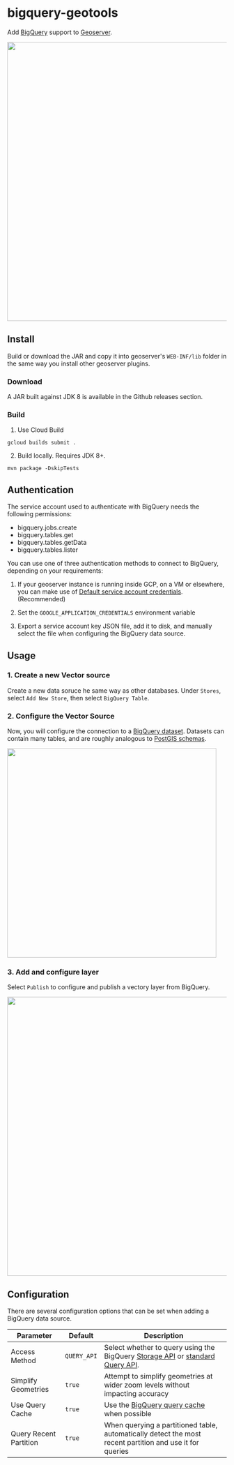 # bigquery-geotools

Add [BigQuery](https://cloud.google.com/bigquery) support to [Geoserver](https://geoserver.org/).

<img src="https://storage.googleapis.com/bigquery-geotools-public/new_bq_datasource.png" width=640>

## Install

Build or download the JAR and copy it into geoserver's `WEB-INF/lib` folder in the same way you install other geoserver plugins.

### Download

A JAR built against JDK 8 is available in the Github releases section.

### Build

1. Use Cloud Build
```
gcloud builds submit .
```

2. Build locally. Requires JDK 8+.

```
mvn package -DskipTests
```

## Authentication

The service account used to authenticate with BigQuery needs the following permissions:

- bigquery.jobs.create
- bigquery.tables.get
- bigquery.tables.getData
- bigquery.tables.lister

You can use one of three authentication methods to connect to BigQuery, depending on your requirements:

1. If your geoserver instance is running inside GCP, on a VM or elsewhere, you can make use of [Default service account credentials](https://cloud.google.com/compute/docs/access/service-accounts#default_service_account). (Recommended)

2. Set the `GOOGLE_APPLICATION_CREDENTIALS` environment variable

3. Export a service account key JSON file, add it to disk, and manually select the file when configuring the BigQuery data source.

## Usage

### 1. Create a new Vector source 
Create a new data soruce he same way as other databases. Under `Stores`, select `Add New Store`, then select `BigQuery Table`.

### 2. Configure the Vector Source

Now, you will configure the connection to a [BigQuery dataset](https://cloud.google.com/bigquery/docs/datasets-intro). Datasets can contain many tables, and are roughly analogous to [PostGIS schemas](https://postgis.net/workshops/postgis-intro/schemas.html).

<img src="https://storage.googleapis.com/bigquery-geotools-public/config_bq_datasource_1.png" width=480>

### 3. Add and configure layer

Select `Publish` to configure and publish a vectory layer from BigQuery.

<img src="https://storage.googleapis.com/bigquery-geotools-public/new_layer.png" width=640>


## Configuration

There are several configuration options that can be set when adding a BigQuery data source.

| Parameter | Default | Description |
|----|----|----|
| Access Method | `QUERY_API` | Select whether to query using the BigQuery [Storage API](https://cloud.google.com/bigquery/docs/reference/storage) or [standard Query API](https://cloud.google.com/bigquery/docs/reference/rest). |
| Simplify Geometries | `true` | Attempt to simplify geometries at wider zoom levels without impacting accuracy |
| Use Query Cache | `true` | Use the [BigQuery query cache](https://cloud.google.com/bigquery/docs/cached-results) when possible |
| Query Recent Partition | `true` | When querying a partitioned table, automatically detect the most recent partition and use it for queries |


